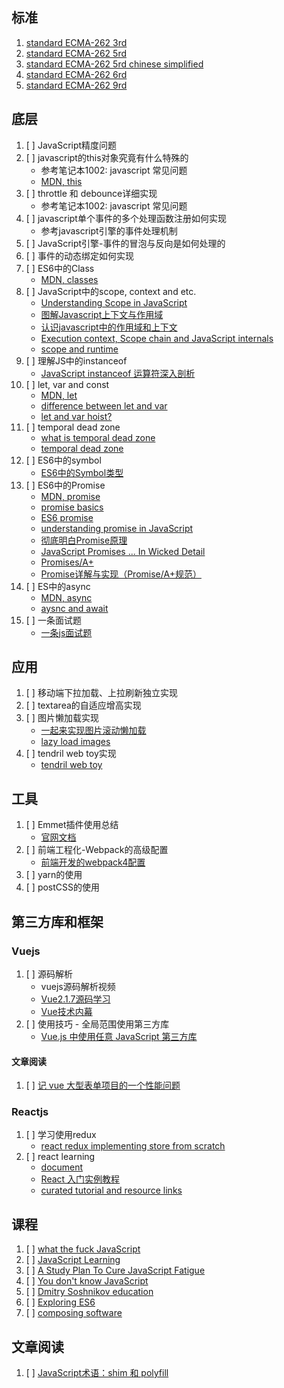 ## 标准
1. [standard ECMA-262 3rd](https://www.ecma-international.org/publications/files/ECMA-ST-ARCH/ECMA-262,%203rd%20edition,%20December%201999.pdf)
2. [standard ECMA-262 5rd](https://www.ecma-international.org/ecma-262/5.1/#sec-10)
3. [standard ECMA-262 5rd chinese simplified](https://www.ibm.com/developerworks/cn/web/wa-ecma262/)
4. [standard ECMA-262 6rd](https://www.ecma-international.org/ecma-262/6.0/index.html#sec-corrections-and-clarifications-in-ecmascript-2015-with-possible-compatibility-impact)
5. [standard ECMA-262 9rd](https://www.ecma-international.org/ecma-262/9.0/index.html#sec-execution-contexts)

## 底层
1. [ ] JavaScript精度问题
2. [ ] javascript的this对象究竟有什么特殊的
   - 参考笔记本1002: javascript 常见问题
   - [MDN, this](https://developer.mozilla.org/en-US/docs/Web/JavaScript/Reference/Operators/this)
3. [ ] throttle 和 debounce详细实现
   - 参考笔记本1002: javascript 常见问题
4. [ ] javascript单个事件的多个处理函数注册如何实现
   - 参考javascript引擎的事件处理机制
5. [ ] JavaScript引擎-事件的冒泡与反向是如何处理的
6. [ ] 事件的动态绑定如何实现
7. [ ] ES6中的Class
   - [MDN, classes](https://developer.mozilla.org/en-US/docs/Web/JavaScript/Reference/Classes)
8. [ ] JavaScript中的scope, context and etc.
   - [Understanding Scope in JavaScript](https://scotch.io/tutorials/understanding-scope-in-javascript)
   - [图解Javascript上下文与作用域](http://blog.rainy.im/2015/07/04/scope-chain-and-prototype-chain-in-js/)
   - [认识javascript中的作用域和上下文](https://yanhaijing.com/javascript/2013/08/30/understanding-scope-and-context-in-javascript/)
   - [Execution context, Scope chain and JavaScript internals](https://hackernoon.com/execution-context-in-javascript-319dd72e8e2c)
   - [scope and runtime](https://codeburst.io/js-scope-static-dynamic-and-runtime-augmented-5abfee6223fe)
9. [ ] 理解JS中的instanceof
   - [JavaScript instanceof 运算符深入剖析](https://www.ibm.com/developerworks/cn/web/1306_jiangjj_jsinstanceof/)
10. [ ] let, var and const 
    - [MDN, let](https://developer.mozilla.org/en-US/docs/Web/JavaScript/Reference/Statements/let)
    - [difference between let and var](https://stackoverflow.com/questions/762011/whats-the-difference-between-using-let-and-var-to-declare-a-variable-in-jav)   
    - [let and var hoist?](https://stackoverflow.com/questions/31219420/are-variables-declared-with-let-or-const-not-hoisted-in-es6)
11. [ ] temporal dead zone
    - [what is temporal dead zone](https://stackoverflow.com/questions/33198849/what-is-the-temporal-dead-zone/33198850#33198850)
    - [temporal dead zone](http://jsrocks.org/2015/01/temporal-dead-zone-tdz-demystified)
12. [ ] ES6中的symbol
    - [ES6中的Symbol类型](https://www.cnblogs.com/xiaohuochai/p/7245510.html)
13. [ ] ES6中的Promise
    - [MDN, promise](https://developer.mozilla.org/en-US/docs/Web/JavaScript/Reference/Global_Objects/Promise)
    - [promise basics](https://javascript.info/promise-basics)
    - [ES6 promise](https://flaviocopes.com/javascript-promises/)
    - [understanding promise in JavaScript](https://hackernoon.com/understanding-promises-in-javascript-13d99df067c1?gi=abad32ad5b89)
    - [彻底明白Promise原理](https://segmentfault.com/a/1190000009478377)
    - [JavaScript Promises ... In Wicked Detail](https://www.mattgreer.org/articles/promises-in-wicked-detail/)
    - [Promises/A+](https://promisesaplus.com/)
    - [Promise详解与实现（Promise/A+规范）](https://www.jianshu.com/p/459a856c476f) 
14. [ ] ES中的async
    - [MDN, async](https://developer.mozilla.org/en-US/docs/Web/JavaScript/Reference/Statements/async_function)
    - [aysnc and await](https://hackernoon.com/understanding-async-await-in-javascript-1d81bb079b2c?gi=1bac84b395ff)
15. [ ] 一条面试题
    - [一条js面试题](http://www.cnblogs.com/xxcanghai/p/5189353.html)

## 应用
1. [ ] 移动端下拉加载、上拉刷新独立实现
2. [ ] textarea的自适应增高实现
3. [ ] 图片懒加载实现
   - [一起来实现图片滚动懒加载](https://zhuanlan.zhihu.com/p/26164812)
   - [lazy load images](https://codepen.io/derekmorash/pen/NjBvdX)
4. [ ] tendril web toy实现
   - [tendril web toy](https://mattdesl.svbtle.com/tendril-web-toy)

## 工具
1. [ ] Emmet插件使用总结
   - [官网文档](https://docs.emmet.io/)
2. [ ] 前端工程化-Webpack的高级配置
   - [前端开发的webpack4配置](https://juejin.im/post/5be45723e51d45305c2ceaf0)
3. [ ] yarn的使用
4. [ ] postCSS的使用

## 第三方库和框架
### Vuejs
1. [ ] 源码解析
   - vuejs源码解析视频
   - [Vue2.1.7源码学习](http://hcysun.me/2017/03/03/Vue源码学习/)
   - [Vue技术内幕](http://hcysun.me/vue-design/)
2. [ ] 使用技巧 - 全局范围使用第三方库
   - [Vue.js 中使用任意 JavaScript 第三方库](https://blog.csdn.net/shooke/article/details/78392222)
#### 文章阅读
  1. [ ] [记 vue 大型表单项目的一个性能问题](http://web.jobbole.com/92851/)
   
### Reactjs
1. [ ] 学习使用redux
   - [react redux implementing store from scratch](https://egghead.io/lessons/react-redux-implementing-store-from-scratch)
2. [ ] react learning
   - [document](https://reactjs.org/)
   - [React 入门实例教程](http://www.ruanyifeng.com/blog/2015/03/react.html)
   - [curated tutorial and resource links](https://github.com/markerikson/react-redux-links)

## 课程
1. [ ] [what the fuck JavaScript](https://github.com/denysdovhan/wtfjs)
2. [ ] [JavaScript Learning](https://zhuanlan.zhihu.com/p/23412169)
3. [ ] [A Study Plan To Cure JavaScript Fatigue](https://medium.freecodecamp.org/a-study-plan-to-cure-javascript-fatigue-8ad3a54f2eb1)
4. [ ] [You don't know JavaScript](https://github.com/getify/You-Dont-Know-JS)
5. [ ] [Dmitry Soshnikov education](http://dmitrysoshnikov.com/)
6. [ ] [Exploring ES6](http://exploringjs.com/es6/index.html#toc_ch_modules)
7. [ ] [composing software](https://medium.com/javascript-scene/composing-software-the-book-f31c77fc3ddc)

## 文章阅读
1. [ ] [JavaScript术语：shim 和 polyfill](https://www.css88.com/archives/8339)